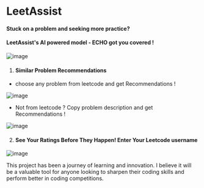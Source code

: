 # LeetAssist
#### Stuck on a problem and seeking more practice?
#### LeetAssist's AI powered model - ECHO got you covered !

![image](https://github.com/Aryan-Satija/LeetAssist/assets/124520942/70adadb9-0d3b-461e-a555-a22a1bcada6f)

1) #### Similar Problem Recommendations
- choose any problem from leetcode and get Recommendations !

![image](https://github.com/Aryan-Satija/LeetAssist/assets/124520942/e6b4f8b6-04f3-4b24-be20-c36448ebf5fe)

- Not from leetcode ? Copy problem description and get Recommendations !

![image](https://github.com/Aryan-Satija/LeetAssist/assets/124520942/87aa80d3-eaaa-47c5-9bc5-91125319d83b)

2) #### See Your Ratings Before They Happen! Enter Your Leetcode username

![image](https://github.com/Aryan-Satija/LeetAssist/assets/124520942/055b5e43-e7b5-4d7c-99f5-11c7c77a2802)

This project has been a journey of learning and innovation. I believe it will be a valuable tool for anyone looking to sharpen their coding skills and perform better in coding competitions.
